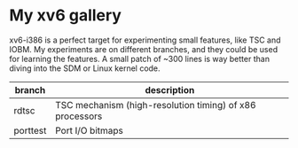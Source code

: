 # My xv6 gallery
xv6-i386 is a perfect target for experimenting small features, like TSC and
IOBM.  My experiments are on different branches, and they could be used for
learning the features.  A small patch of ~300 lines is way better than diving
into the SDM or Linux kernel code.

| branch | description |
| --- | --- |
| rdtsc | TSC mechanism (high-resolution timing) of x86 processors |
| porttest | Port I/O bitmaps |
